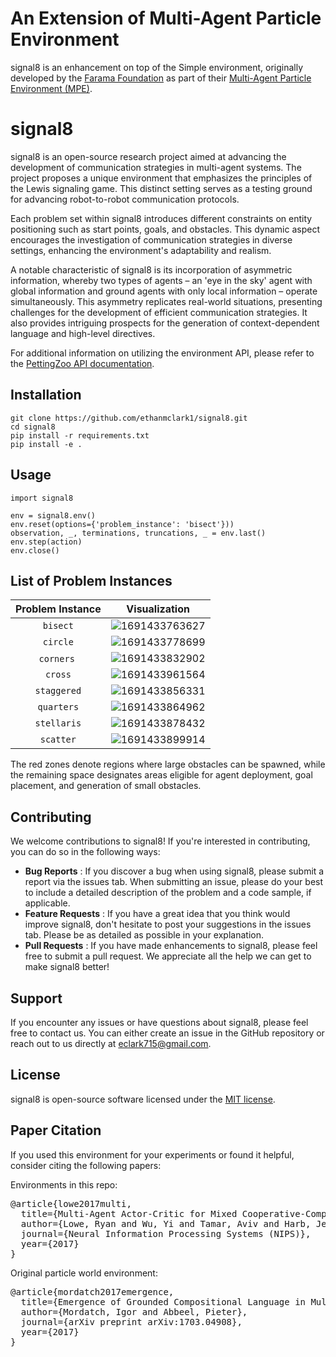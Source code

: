 # An Extension of Multi-Agent Particle Environment

signal8 is an enhancement on top of the Simple environment, originally developed by the [Farama Foundation](https://farama.org/) as part of their [Multi-Agent Particle Environment (MPE)](https://pettingzoo.farama.org/environments/mpe/).

# signal8

signal8 is an open-source research project aimed at advancing the development of communication strategies in multi-agent systems. The project proposes a unique environment that emphasizes the principles of the Lewis signaling game. This distinct setting serves as a testing ground for advancing robot-to-robot communication protocols.

Each problem set within signal8 introduces different constraints on entity positioning such as start points, goals, and obstacles. This dynamic aspect encourages the investigation of communication strategies in diverse settings, enhancing the environment's adaptability and realism.

A notable characteristic of signal8 is its incorporation of asymmetric information, whereby two types of agents – an 'eye in the sky' agent with global information and ground agents with only local information – operate simultaneously. This asymmetry replicates real-world situations, presenting challenges for the development of efficient communication strategies. It also provides intriguing prospects for the generation of context-dependent language and high-level directives.

For additional information on utilizing the environment API, please refer to the [PettingZoo API documentation](https://pettingzoo.farama.org/content/basic_usage/).

## Installation

```
git clone https://github.com/ethanmclark1/signal8.git
cd signal8
pip install -r requirements.txt
pip install -e .
```

## Usage

```
import signal8

env = signal8.env()
env.reset(options={'problem_instance': 'bisect'}))
observation, _, terminations, truncations, _ = env.last()
env.step(action)
env.close()
```

## List of Problem Instances

| Problem Instance |                 Visualization                 |
| :--------------: | :--------------------------------------------: |
|    ``bisect``    | ![1691433763627](image/README/1691433763627.png) |
|    ``circle``    | ![1691433778699](image/README/1691433778699.png) |
|  ``corners``   | ![1691433832902](image/README/1691433832902.png) |
|    ``cross``    | ![1691433961564](image/README/1691433961564.png) |
|  ``staggered``  | ![1691433856331](image/README/1691433856331.png) |
|   ``quarters``   | ![1691433864962](image/README/1691433864962.png) |
|  ``stellaris``  | ![1691433878432](image/README/1691433878432.png) |
|   ``scatter``   | ![1691433899914](image/README/1691433899914.png) |

The red zones denote regions where large obstacles can be spawned, while the remaining space designates areas eligible for agent deployment, goal placement, and generation of small obstacles.

## Contributing

We welcome contributions to signal8! If you're interested in contributing, you can do so in the following ways:

* **Bug Reports** : If you discover a bug when using signal8, please submit a report via the issues tab. When submitting an issue, please do your best to include a detailed description of the problem and a code sample, if applicable.
* **Feature Requests** : If you have a great idea that you think would improve signal8, don't hesitate to post your suggestions in the issues tab. Please be as detailed as possible in your explanation.
* **Pull Requests** : If you have made enhancements to signal8, please feel free to submit a pull request. We appreciate all the help we can get to make signal8 better!

## Support

If you encounter any issues or have questions about signal8, please feel free to contact us. You can either create an issue in the GitHub repository or reach out to us directly at [eclark715@gmail.com](mailto:eclark715@gmail.com).

## License

signal8 is open-source software licensed under the [MIT license](https://chat.openai.com/LINK_TO_YOUR_LICENSE).

## Paper Citation

If you used this environment for your experiments or found it helpful, consider citing the following papers:

Environments in this repo:

<pre>
@article{lowe2017multi,
  title={Multi-Agent Actor-Critic for Mixed Cooperative-Competitive Environments},
  author={Lowe, Ryan and Wu, Yi and Tamar, Aviv and Harb, Jean and Abbeel, Pieter and Mordatch, Igor},
  journal={Neural Information Processing Systems (NIPS)},
  year={2017}
}
</pre>

Original particle world environment:

<pre>
@article{mordatch2017emergence,
  title={Emergence of Grounded Compositional Language in Multi-Agent Populations},
  author={Mordatch, Igor and Abbeel, Pieter},
  journal={arXiv preprint arXiv:1703.04908},
  year={2017}
}
</pre>
